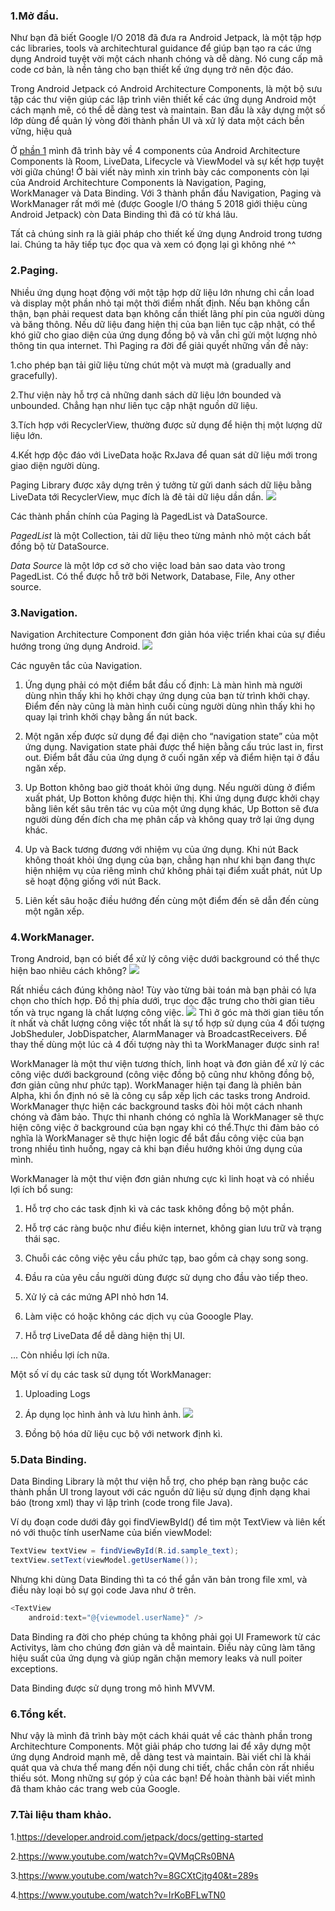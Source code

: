 ### 1.Mở đầu.
Như bạn đã biết Google I/O 2018 đã đưa ra Android Jetpack, là một tập hợp các libraries, tools và architechtural guidance để giúp bạn tạo ra các ứng dụng Android tuyệt vời một cách nhanh chóng và dễ dàng. Nó cung cấp mã code cơ bản, là nền tảng cho bạn thiết kế ứng dụng trở nên độc đáo.

Trong Android Jetpack có Android Architecture Components, là một bộ sưu tập các thư viện giúp các lập trình viên thiết kế các ứng dụng Android một cách mạnh mẽ, có thể dễ dàng test và maintain. Ban đầu là xây dựng một số lớp dùng để quản lý vòng đời thành phần UI và xử lý data một cách bền vững, hiệu quả

Ở [phần 1](https://viblo.asia/p/la-mot-android-developer-thi-ban-nhat-dinh-phai-biet-ve-architechture-components-3P0lPz0pKox) mình đã trình bày về 4 components của Android Architecture Components là Room, LiveData, Lifecycle và ViewModel và sự kết hợp tuyệt vời giữa chúng! Ở bài viết này mình xin trình bày các components còn lại của Android Architechture Components là Navigation, Paging, WorkManager và Data Binding. Với 3 thành phần đầu Navigation, Paging và WorkManager rất mới mẻ (được Google I/O tháng 5 2018 giới thiệu cùng Android Jetpack) còn Data Binding thì đã có từ khá lâu.

Tất cả chúng sinh ra là giải pháp cho thiết kế ứng dụng Android trong tương lai. Chúng ta hãy tiếp tục đọc qua và xem có đọng lại gì không nhé ^^

### 2.Paging.
Nhiều ứng dụng hoạt động với một tập hợp dữ liệu lớn nhưng chỉ cần load và display một phần nhỏ tại một thời điểm nhất định. Nếu bạn không cẩn thận, bạn phải request data bạn không cần thiết lãng phí pin của người dùng và băng thông. Nếu dữ liệu đang hiện thị của bạn liên tục cập nhật, có thể khó giữ cho giao diện của ứng dụng đồng bộ và vẫn chỉ gửi một lượng nhỏ thông tin qua internet. Thì Paging ra đời để giải quyết những vấn đề này:

1.cho phép bạn tải giữ liệu từng chút một và mượt mà (gradually and gracefully).

2.Thư viện này hỗ trợ cả những danh sách dữ liệu lớn bounded và unbounded. Chẳng hạn như liên tục cập nhật nguồn dữ liệu.

3.Tích hợp với RecyclerView, thường được sử dụng để hiện thị một lượng dữ liệu lớn.

4.Kết hợp độc đáo với LiveData hoặc RxJava để quan sát dữ liệu mới trong giao diện người dùng.

Paging Library được xây dựng trên ý tưởng từ gửi danh sách dữ liệu bằng LiveData tới RecyclerView, mục đích là đê tải dữ liệu dần dần.
![](https://images.viblo.asia/12f57f49-8835-471c-82a3-064c63805580.png)

Các thành phần chính của Paging là PagedList và DataSource.

*PagedList* là một Collection, tải dữ liệu theo từng mảnh nhỏ một cách bất đồng bộ từ DataSource.

*Data Source* là một lớp cơ sở cho việc load bản sao data vào trong PagedList. Có thể được hỗ trỡ bởi Network, Database, File, Any other source.
### 3.Navigation.
Navigation Architecture Component đơn giản hóa việc triển khai của sự điều hướng trong ứng dụng Android.
![](https://images.viblo.asia/8d275ee2-d149-45c1-a80b-a09da8ca0f1e.png)

Các nguyên tắc của Navigation.

1. Ứng dụng phải có một điểm bắt đầu cố định:
Là màn hình mà người dùng nhìn thấy khi họ khởi chạy ứng dụng của bạn từ trình khởi chạy. Điểm đến này cũng là màn hình cuối cùng người dùng nhìn thấy khi họ quay lại trình khởi chạy bằng ấn nút back.

2. Một ngăn xếp được sử dụng để đại diện cho “navigation state” của một ứng dụng.
Navigation state phải được thể hiện bằng cấu trúc last in, first out. Điểm bắt đầu của ứng dụng ở cuối ngăn xếp và điểm hiện tại ở đầu ngăn xếp.

3. Up Botton không bao giờ thoát khỏi ứng dụng. Nếu người dùng ở điểm xuất phát, Up Botton không được hiện thị. Khi ứng dụng được khởi chạy bằng liên kết sâu trên tác vụ của một ứng dụng khác, Up Botton sẽ đưa người dùng đến đích cha mẹ phân cấp và không quay trở lại ứng dụng khác.

4. Up và Back tương đương với nhiệm vụ của ứng dụng.
Khi nút Back không thoát khỏi ứng dụng của bạn, chẳng hạn như khi bạn đang thực hiện nhiệm vụ của riêng mình chứ không phải tại điểm xuất phát, nút Up sẽ hoạt động giống với nút Back.

5. Liên kết sâu hoặc điều hướng đến cùng một điểm đến sẽ dẫn đến cùng một ngăn xếp.

### 4.WorkManager.
Trong Android, bạn có biết để xử lý công việc dưới background có thể thực hiện bao nhiêu cách không?
![](https://images.viblo.asia/78e881ed-f4de-44bc-9ada-6593d30ef02e.png)

Rất nhiều cách đúng không nào! Tùy vào từng bài toán mà bạn phải có lựa chọn cho thích hợp. Đồ thị phía dưới, trục dọc đặc trưng cho thời gian tiêu tốn và trục ngang là chất lượng công việc.
![](https://images.viblo.asia/61cb5f9b-2ba2-4323-97b9-1e6bf69ff4a4.png)
Thì ở góc mà thời gian tiêu tốn ít nhất và chất lượng công việc tốt nhất là sự tổ hợp sử dụng của 4 đối tượng JobSheduler, JobDispatcher, AlarmManager và BroadcastReceivers. Để thay thế dùng một lúc cả 4 đối tượng này thì ta WorkManager được sinh ra!

WorkManager là một thư viện tương thích, linh hoạt và đơn giản để xử lý các công việc dưới background (công việc đồng bộ cũng như không đồng bộ, đơn giản cũng như phức tạp). WorkManager hiện tại đang là phiên bản Alpha, khi ổn định nó sẽ là công cụ sắp xếp lịch các tasks trong Android. WorkManager thực hiện các background tasks đòi hỏi một cách nhanh chóng và đảm bảo. Thực thi nhanh chóng có nghĩa là WorkManager sẽ thực hiện công việc ở background của bạn ngay khi có thể.Thực thi đảm bảo có nghĩa là WorkManager sẽ thực hiện logic để bắt đầu công việc của bạn trong nhiều tình huống, ngay cả khi bạn điều hướng khỏi ứng dụng của mình.

WorkManager là một thư viện đơn giản nhưng cực kì linh hoạt và có nhiều lợi ích bổ sung:

1. Hỗ trợ cho các task định kì và các task không đồng bộ một phần.

2. Hỗ trợ các ràng buộc như điều kiện internet, không gian lưu trữ và trạng thái sạc.

3. Chuỗi các công việc yêu cầu phức tạp, bao gồm cả chạy song song.

4. Đầu ra của yêu cầu người dùng được sử dụng cho đầu vào tiếp theo.

5. Xử lý cả các mứng API nhỏ hơn 14.

6. Làm việc có hoặc không các dịch vụ của Gooogle Play.

7. Hỗ trợ LiveData để dễ dàng hiện thị UI.

... Còn nhiều lợi ích nữa.

Một số ví dụ các task sử dụng tốt WorkManager:

1. Uploading Logs

2. Áp dụng lọc hình ảnh và lưu hình ảnh.
![](https://images.viblo.asia/09dc1969-a75a-47a9-9b4e-0b8c78510cf0.png)
3. Đồng bộ hóa dữ liệu cục bộ với network định kì.
### 5.Data Binding.
Data Binding Library là một thư viện hỗ trợ, cho phép bạn ràng buộc các thành phần UI trong layout với các nguồn dữ liệu sử dụng định dạng khai báo (trong xml) thay vì lập trình (code trong file Java).

Ví dụ đoạn code dưới đây gọi findViewById() để tìm một TextView và liên kết nó với thuộc tính userName của biến viewModel:
```java
TextView textView = findViewById(R.id.sample_text);
textView.setText(viewModel.getUserName());
```
Nhưng khi dùng Data Binding thì ta có thể gắn văn bản trong file xml, và điều này loại bỏ sự gọi code Java như ở trên.
```java
<TextView
    android:text="@{viewmodel.userName}" />
```
Data Binding ra đời cho phép chúng ta không phải gọi UI Framework từ các Activitys, làm cho chúng đơn giản và dễ maintain. Điều này cũng làm tăng hiệu suất của ứng dụng và giúp ngăn chặn memory leaks và null poiter exceptions.

Data Binding được sử dụng trong mô hình MVVM.
### 6.Tổng kết.
Như vậy là mình đã trình bày một cách khái quát về các thành phần trong Architechture Components. Một giải pháp cho tương lai để xây dựng một ứng dụng Android mạnh mẽ, dễ dàng test và maintain. Bài viết chỉ là khái quát qua và chưa thể mang đến nội dung chi tiết, chắc chắn còn rất nhiều thiếu sót. Mong những sự góp ý của các bạn! Để hoàn thành bài viết mình đã tham khảo các trang web của Google.
### 7.Tài liệu tham khảo.
1.https://developer.android.com/jetpack/docs/getting-started

2.https://www.youtube.com/watch?v=QVMqCRs0BNA

3.https://www.youtube.com/watch?v=8GCXtCjtg40&t=289s

4.https://www.youtube.com/watch?v=IrKoBFLwTN0